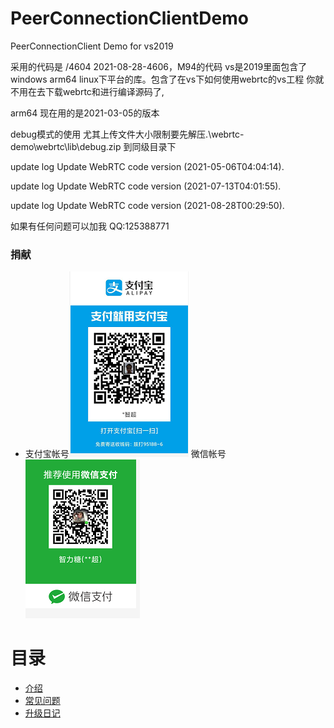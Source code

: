 # PeerConnectionClientDemo
PeerConnectionClient Demo for vs2019


采用的代码是 /4604   2021-08-28-4606，M94的代码
vs是2019里面包含了windows  arm64  linux下平台的库。包含了在vs下如何使用webrtc的vs工程
你就不用在去下载webrtc和进行编译源码了,
 
arm64 现在用的是2021-03-05的版本

debug模式的使用 尤其上传文件大小限制要先解压.\webrtc-demo\webrtc\lib\debug.zip 到同级目录下




update log 
Update WebRTC code version (2021-05-06T04:04:14).

update log 
Update WebRTC code version (2021-07-13T04:01:55).

update log 
Update WebRTC code version (2021-08-28T00:29:50).

如果有任何问题可以加我 QQ:125388771

### 捐献
- 支付宝帐号![img](./doc/alipay.jpg) 微信帐号![img](./doc/wechat.png) 


# 目录

* [介绍](README.md)
* [常见问题](qa.md)
* [升级日记](update-log.md)